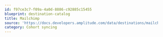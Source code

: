 ```yaml
---
id: f97ce3c7-f09a-4a0d-8886-c92885c15455
blueprint: destination-catalog
title: Mailchimp
source: 'https://docs.developers.amplitude.com/data/destinations/mailchimp'
category: Cohort syncing
---
```

